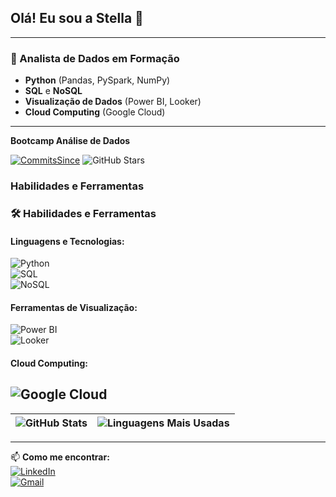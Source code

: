 ## Olá! Eu sou a Stella 👋  

---

### 🚀 Analista de Dados em Formação   
- **Python** (Pandas, PySpark, NumPy)  
- **SQL** e **NoSQL**  
- **Visualização de Dados** (Power BI, Looker)  
- **Cloud Computing** (Google Cloud)  
---

**Bootcamp Análise de Dados**

[![CommitsSince](https://img.shields.io/github/commits-since/sfer26/BOOTCAMP_SOULCODE_AN-DADOS/2025-02-01.svg?color=green&label=Commits+no+Bootcamp+desde+Fev+de+2025)](https://github.com/sfer26/BOOTCAMP_SOULCODE_AN-DADOS)
![GitHub Stars](https://img.shields.io/github/stars/sfer26/BOOTCAMP_SOULCODE_AN-DADOS?style=social)

### **Habilidades e Ferramentas**  

### 🛠️ **Habilidades e Ferramentas**  

#### Linguagens e Tecnologias:  
![Python](https://img.shields.io/badge/Python-3776AB?style=for-the-badge&logo=python&logoColor=white)  
![SQL](https://img.shields.io/badge/SQL-4479A1?style=for-the-badge&logo=mysql&logoColor=white)  
![NoSQL](https://img.shields.io/badge/NoSQL-4EA94B?style=for-the-badge&logo=mongodb&logoColor=white)  

#### Ferramentas de Visualização:  
![Power BI](https://img.shields.io/badge/Power_BI-F2C811?style=for-the-badge&logo=powerbi&logoColor=black)  
![Looker](https://img.shields.io/badge/Looker-4285F4?style=for-the-badge&logo=looker&logoColor=white)  

#### Cloud Computing:   
![Google Cloud](https://img.shields.io/badge/Google_Cloud-4285F4?style=for-the-badge&logo=google-cloud&logoColor=white)  
---

| ![GitHub Stats](https://github-readme-stats.vercel.app/api?username=sfer26&show_icons=true&theme=radical&card_width=400) | ![Linguagens Mais Usadas](https://github-readme-stats.vercel.app/api/top-langs/?username=sfer26&layout=compact&theme=radical&card_width=400) |
|-------------------------------------------------------------------------------------------------------------------------|-------------------------------------------------------------------------------------------------------------------------|

---

📫 **Como me encontrar:**  
[![LinkedIn](https://img.shields.io/badge/LinkedIn-0077B5?style=for-the-badge&logo=linkedin&logoColor=white)](https://www.linkedin.com/in/stella-fernandes-a79089166/)  
[![Gmail](https://img.shields.io/badge/Gmail-D14836?style=for-the-badge&logo=gmail&logoColor=white)](mailto:sdib2626@gmail.com)  
